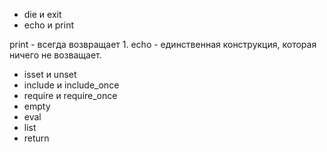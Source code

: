 * die и exit
* echo и print

 print - всегда возвращает 1.
 echo - единственная конструкция, которая ничего не возващает.	
 
* isset и unset
* include и include_once
* require и require_once
* empty
* eval
* list
* return

